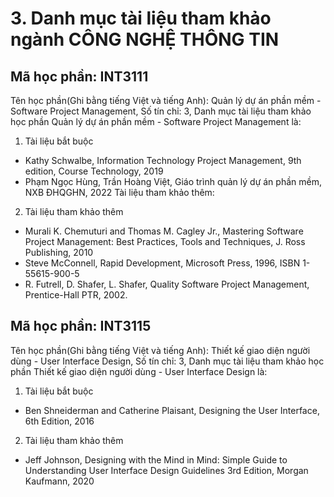 # 3. Danh mục tài liệu tham khảo ngành CÔNG NGHỆ THÔNG TIN
## Mã học phần: INT3111
Tên học phần(Ghi bằng tiếng Việt và tiếng Anh): Quản lý dự án phần mềm - Software Project Management, Số tín chỉ: 3, Danh mục tài liệu tham khảo học phần Quản lý dự án phần mềm - Software Project Management là:
1. Tài liệu bắt buộc
- Kathy Schwalbe, Information Technology Project Management, 9th edition, Course Technology, 2019
- Phạm Ngọc Hùng, Trần Hoàng Việt, Giáo trình quản lý dự án phần mềm, NXB ĐHQGHN, 2022
Tài liệu tham khảo thêm:
2. Tài liệu tham khảo thêm
- Murali K. Chemuturi and Thomas M. Cagley Jr., Mastering Software Project Management: Best Practices, Tools and Techniques, J. Ross Publishing, 2010
- Steve McConnell, Rapid Development, Microsoft Press, 1996, ISBN 1-55615-900-5
- R. Futrell, D. Shafer, L. Shafer, Quality Software Project Management, Prentice-Hall PTR, 2002.
## Mã học phần: INT3115
Tên học phần(Ghi bằng tiếng Việt và tiếng Anh): Thiết kế giao diện người dùng - User Interface Design, Số tín chỉ: 3, Danh mục tài liệu tham khảo học phần Thiết kế giao diện người dùng - User Interface Design là:
1. Tài liệu bắt buộc
- Ben Shneiderman and Catherine Plaisant, Designing the User Interface, 6th Edition, 2016
2. Tài liệu tham khảo thêm
- Jeff Johnson, Designing with the Mind in Mind: Simple Guide to Understanding User Interface Design Guidelines 3rd Edition, Morgan Kaufmann, 2020
